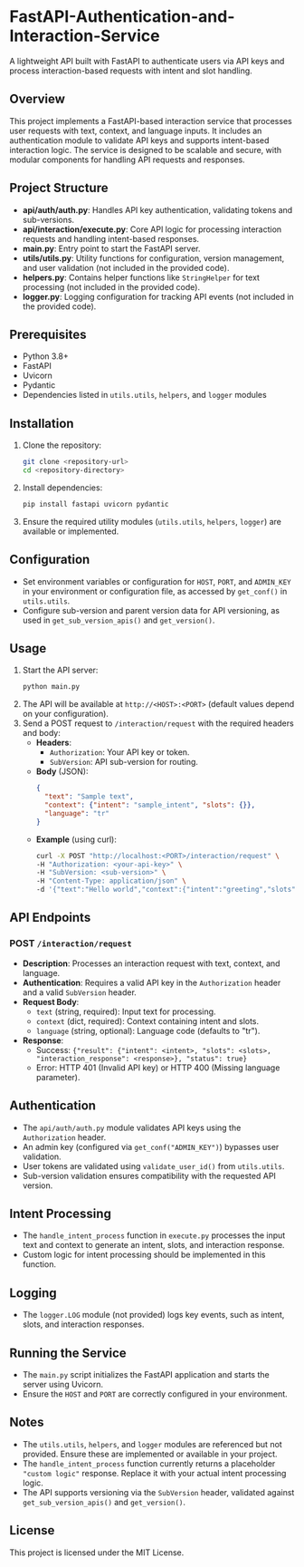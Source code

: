 # FastAPI-Authentication-and-Interaction-Service
A lightweight API built with FastAPI to authenticate users via API keys and process interaction-based requests with intent and slot handling.



## Overview
This project implements a FastAPI-based interaction service that processes user requests with text, context, and language inputs. It includes an authentication module to validate API keys and supports intent-based interaction logic. The service is designed to be scalable and secure, with modular components for handling API requests and responses.

## Project Structure
- **api/auth/auth.py**: Handles API key authentication, validating tokens and sub-versions.
- **api/interaction/execute.py**: Core API logic for processing interaction requests and handling intent-based responses.
- **main.py**: Entry point to start the FastAPI server.
- **utils/utils.py**: Utility functions for configuration, version management, and user validation (not included in the provided code).
- **helpers.py**: Contains helper functions like `StringHelper` for text processing (not included in the provided code).
- **logger.py**: Logging configuration for tracking API events (not included in the provided code).

## Prerequisites
- Python 3.8+
- FastAPI
- Uvicorn
- Pydantic
- Dependencies listed in `utils.utils`, `helpers`, and `logger` modules

## Installation
1. Clone the repository:
   ```bash
   git clone <repository-url>
   cd <repository-directory>
   ```
2. Install dependencies:
   ```bash
   pip install fastapi uvicorn pydantic
   ```
3. Ensure the required utility modules (`utils.utils`, `helpers`, `logger`) are available or implemented.

## Configuration
- Set environment variables or configuration for `HOST`, `PORT`, and `ADMIN_KEY` in your environment or configuration file, as accessed by `get_conf()` in `utils.utils`.
- Configure sub-version and parent version data for API versioning, as used in `get_sub_version_apis()` and `get_version()`.

## Usage
1. Start the API server:
   ```bash
   python main.py
   ```
2. The API will be available at `http://<HOST>:<PORT>` (default values depend on your configuration).
3. Send a POST request to `/interaction/request` with the required headers and body:
   - **Headers**:
     - `Authorization`: Your API key or token.
     - `SubVersion`: API sub-version for routing.
   - **Body** (JSON):
     ```json
     {
       "text": "Sample text",
       "context": {"intent": "sample_intent", "slots": {}},
       "language": "tr"
     }
     ```
   - **Example** (using curl):
     ```bash
     curl -X POST "http://localhost:<PORT>/interaction/request" \
     -H "Authorization: <your-api-key>" \
     -H "SubVersion: <sub-version>" \
     -H "Content-Type: application/json" \
     -d '{"text":"Hello world","context":{"intent":"greeting","slots":{}},"language":"tr"}'
     ```

## API Endpoints
### POST `/interaction/request`
- **Description**: Processes an interaction request with text, context, and language.
- **Authentication**: Requires a valid API key in the `Authorization` header and a valid `SubVersion` header.
- **Request Body**:
  - `text` (string, required): Input text for processing.
  - `context` (dict, required): Context containing intent and slots.
  - `language` (string, optional): Language code (defaults to "tr").
- **Response**:
  - Success: `{"result": {"intent": <intent>, "slots": <slots>, "interaction_response": <response>}, "status": true}`
  - Error: HTTP 401 (Invalid API key) or HTTP 400 (Missing language parameter).

## Authentication
- The `api/auth/auth.py` module validates API keys using the `Authorization` header.
- An admin key (configured via `get_conf("ADMIN_KEY")`) bypasses user validation.
- User tokens are validated using `validate_user_id()` from `utils.utils`.
- Sub-version validation ensures compatibility with the requested API version.

## Intent Processing
- The `handle_intent_process` function in `execute.py` processes the input text and context to generate an intent, slots, and interaction response.
- Custom logic for intent processing should be implemented in this function.

## Logging
- The `logger.LOG` module (not provided) logs key events, such as intent, slots, and interaction responses.

## Running the Service
- The `main.py` script initializes the FastAPI application and starts the server using Uvicorn.
- Ensure the `HOST` and `PORT` are correctly configured in your environment.

## Notes
- The `utils.utils`, `helpers`, and `logger` modules are referenced but not provided. Ensure these are implemented or available in your project.
- The `handle_intent_process` function currently returns a placeholder `"custom logic"` response. Replace it with your actual intent processing logic.
- The API supports versioning via the `SubVersion` header, validated against `get_sub_version_apis()` and `get_version()`.

## License
This project is licensed under the MIT License.
